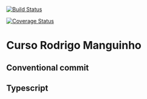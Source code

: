 [![Build Status](https://travis-ci.org/leoCardosoDev/nodejs_TDD_SOLID_clean_arch.svg?branch=master)](https://travis-ci.org/leoCardosoDev/nodejs_TDD_SOLID_clean_arch)

[![Coverage Status](https://coveralls.io/repos/github/leoCardosoDev/nodejs_TDD_SOLID_clean_arch/badge.svg?branch=master)](https://coveralls.io/github/leoCardosoDev/nodejs_TDD_SOLID_clean_arch?branch=master)

# Curso Rodrigo Manguinho
## Conventional commit
## Typescript

